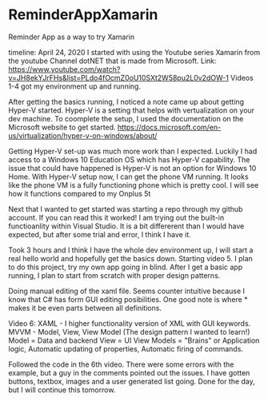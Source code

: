# ReminderAppXamarin
Reminder App as a way to try Xamarin

timeline:
April 24, 2020
I started with using the Youtube series Xamarin from the youtube Channel dotNET that is made from Microsoft. 
Link: https://www.youtube.com/watch?v=JH8ekYJrFHs&list=PLdo4fOcmZ0oU10SXt2W58pu2L0v2dOW-1
Videos 1-4 got my environment up and running.

After getting the basics running, I noticed a note came up about getting Hyper-V started. Hyper-V is a setting that helps with vertualization on your dev machine. 
To coomplete the setup, I used the documentation on the Microsoft website to get started. https://docs.microsoft.com/en-us/virtualization/hyper-v-on-windows/about/

Getting Hyper-V set-up was much more work than I expected. Luckily I had access to a Windows 10 Education OS which has Hyper-V capability. 
The issue that could have happened is Hyper-V is not an option for Windows 10 Home. With Hyper-V setup now, I can get the phone VM running.
It looks like the phone VM is a fully functioning phone which is pretty cool. I will see how it functions compared to my Onplus 5t

Next that I wanted to get started was starting a repo through my github account. If you can read this it worked! I am trying out the built-in
functioanlity within Visual Studio. It is a bit differerent than I would have expected, but after some trial and error, I think I have it.

Took 3 hours and I think I have the whole dev environment up, I will start a real hello world and hopefully get the basics down. Starting video 5.
I plan to do this project, try my own app going in blind. After I get a basic app running, I plan to start from scratch with proper design patterns.

Doing manual editing of the xaml file. Seems counter intuitive because I know that C# has form GUI editing posibilities. 
One good note is <RowDefinition Height="*"/> where * makes it be even parts between all definitions.

Video 6:
XAML - I higher functionality version of XML with GUI keywords.
MVVM - Model, View, View Model (The design pattern I wanted to learn!)
Model = Data and backend
View = UI
View Models = "Brains" or Application logic, Automatic updating of properties, Automatic firing of commands.

Followed the code in the 6th video. There were some errors with the example, but a guy in the comments pointed out the issues. 
I have gotten buttons, textbox, images and a user generated list going. Done for the day, but I will continue this tomorrow.